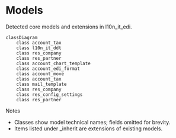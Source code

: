 # Models

Detected core models and extensions in l10n_it_edi.

```mermaid
classDiagram
    class account_tax
    class l10n_it_ddt
    class res_company
    class res_partner
    class account_chart_template
    class account_edi_format
    class account_move
    class account_tax
    class mail_template
    class res_company
    class res_config_settings
    class res_partner
```

Notes
- Classes show model technical names; fields omitted for brevity.
- Items listed under _inherit are extensions of existing models.

